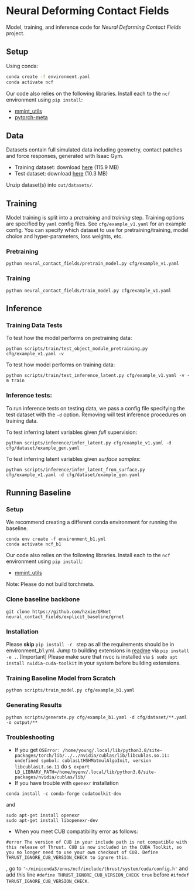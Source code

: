 # Neural Deforming Contact Fields

Model, training, and inference code for *Neural Deforming Contact Fields* project.

## Setup

Using conda:
```bash
conda create -f environment.yaml
conda activate ncf
```

Our code also relies on the following libraries. Install each to the `ncf` environment using `pip install`:

* [mmint_utils](https://github.com/MMintLab/mmint_utils)
* [pytorch-meta](https://github.com/tristandeleu/pytorch-meta)

## Data

Datasets contain full simulated data including geometry, contact patches and 
force responses, generated with Isaac Gym.

* Training dataset: download [here](https://drive.google.com/file/d/1m1dpCBkz0Qwjwus-FDfhDgqk-AvqhUhv/view?usp=sharing) (115.9 MB)
* Test dataset: download [here](https://drive.google.com/file/d/1RzXtE_fRF4_taVZzP2lA5_6XGHF4nM31/view?usp=share_link) (10.3 MB)

Unzip dataset(s) into `out/datasets/`.


## Training

Model training is split into a *pretraining* and *training* step. Training options are specified by
`yaml` config files. See `cfg/example_v1.yaml` for an example config. You can specify which
dataset to use for pretraining/training, model choice and hyper-parameters, loss weights, etc.

### Pretraining

```
python neural_contact_fields/pretrain_model.py cfg/example_v1.yaml
```

### Training

```
python neural_contact_fields/train_model.py cfg/example_v1.yaml
```

## Inference

### Training Data Tests

To test how the model performs on pretraining data:
```
python scripts/train/test_object_module_pretraining.py cfg/example_v1.yaml -v
```

To test how model performs on training data:
```
python scripts/train/test_inference_latent.py cfg/example_v1.yaml -v -m train
```

### Inference tests:

To run inference tests on testing data, we pass a config file specifying the test dataset with the `-d` option.
Removing will test inference procedures on training data.

To test inferring latent variables given *full* supervision:
```
python scripts/inference/infer_latent.py cfg/example_v1.yaml -d cfg/dataset/example_gen.yaml
```

To test inferring latent variables given *surface samples*:
```
python scripts/inference/infer_latent_from_surface.py cfg/example_v1.yaml -d cfg/dataset/example_gen.yaml
```

## Running Baseline
### Setup
We recommend creating a different conda environment for running the baseline.
```angular2html
conda env create -f environment_b1.yml
conda activate ncf_b1
```
Our code also relies on the following libraries. Install each to the `ncf` environment using `pip install`:
* [mmint_utils](https://github.com/MMintLab/mmint_utils)

Note: Please do not build torchmeta.

### Clone baseline backbone
``` 
git clone https://github.com/hzxie/GRNet neural_contact_fields/explicit_baseline/grnet
```
### Installation
Please **skip** ``pip install -r `` step as all the requirements should be in environment_b1.yml.
Jump to building extensions in [readme](https://github.com/hzxie/GRNet#prerequisites) via ``pip install -e .``.
[Important] Please make sure that nvcc is installed via ``$ sudo apt install nvidia-cuda-toolkit`` in your system before building extensions.

### Training Baseline Model from Scratch
```
python scripts/train_model.py cfg/example_b1.yaml
```

### Generating Results
```
python scripts/generate.py cfg/example_b1.yaml -d cfg/dataset/**.yaml -o output/**
```

### Troubleshooting
* If you get 
``
OSError: /home/young/.local/lib/python3.8/site-packages/torch/lib/../../nvidia/cublas/lib/libcublas.so.11: undefined symbol: cublasLtHSHMatmulAlgoInit, version libcublasLt.so.11
``
do
``$ export LD_LIBRARY_PATH=/home/myenv/.local/lib/python3.8/site-packages/nvidia/cublas/lib/
``
* If you have trouble with ```openexr``` installation
``` 
conda install -c conda-forge cudatoolkit-dev 
```
and
```angular2html
sudo apt-get install openexr
sudo apt-get install libopenexr-dev
```


* When you meet CUB compatibility error as follows:
```angular2html
#error The version of CUB in your include path is not compatible with this release of Thrust. CUB is now included in the CUDA Toolkit, so you no longer need to use your own checkout of CUB. Define THRUST_IGNORE_CUB_VERSION_CHECK to ignore this.
```
, go to ``` '~/miniconda3/envs/ncf/include/thrust/system/cuda/config.h' ``` and add this line
``` #define THRUST_IGNORE_CUB_VERSION_CHECK true ```  before ```#ifndef THRUST_IGNORE_CUB_VERSION_CHECK```.
